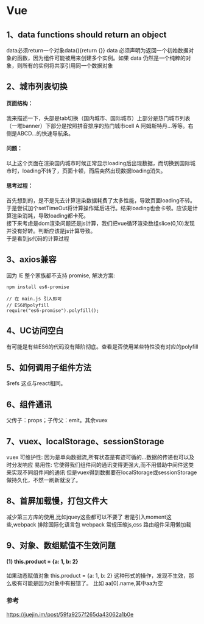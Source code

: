 # Vue

## 1、data functions should return an object
data必须return一个对象data(){return {}}
data 必须声明为返回一个初始数据对象的函数，因为组件可能被用来创建多个实例。如果 data 仍然是一个纯粹的对象，则所有的实例将共享引用同一个数据对象

## 2、城市列表切换
#### 页面结构：
我来描述一下，头部是tab切换（国内城市、国际城市）上部分是热门城市列表（一堆banner）下部分是按照拼音排序的热门城市cell  A 阿姆斯特丹...等等。右侧是ABCD...的快速导航条。
#### 问题：
以上这个页面在渲染国内城市时候正常显示loading后出现数据，而切换到国际城市时，loading不转了，页面卡顿，而后突然出现数据loading消失。
#### 思考过程：
首先想到的，是不是先去计算渲染数据耗费了太多性能，导致页面loading不转。于是尝试加个setTimeOut将计算操作延后进行。结果loading也会卡顿。应该是计算渲染消耗，导致loading都卡死。<br>
接下来考虑是dom渲染问题还是js计算，我们把vue循环渲染数组slice(0,10)发现并没有好转。判断应该是js计算导致。<br>
于是看到js代码的计算过程

## 3、axios兼容
因为 IE 整个家族都不支持 promise, 解决方案:
```
npm install es6-promise

// 在 main.js 引入即可
// ES6的polyfill
require("es6-promise").polyfill();
```

## 4、UC访问空白
有可能是有些ES6的代码没有降阶彻底。查看是否使用某些特性没有对应的polyfill

## 5、如何调用子组件方法
$refs  这点与react相同。

## 6、组件通讯
父传子：props；子传父：emit。其余vuex

## 7、vuex、localStorage、sessionStorage
vuex
可维护性: 因为是单向数据流,所有状态是有迹可循的...数据的传递也可以及时分发响应
易用性: 它使得我们组件间的通讯变得更强大,而不用借助中间件这类来实现不同组件间的通讯
但是vuex得到数据要在localStorage或sessionStorage做持久化，不然一刷新就没了。

## 8、首屏加载慢，打包文件大
减少第三方库的使用,比如jquey这些都可以不要了
若是引入moment这些,webpack 排除国际化语言包
webpack 常规压缩js,css
路由组件采用懒加载

## 9、对象、数组赋值不生效问题
#### (1) this.product = {a: 1, b: 2}
如果动态赋值对象  this.product = {a: 1, b: 2} 这种形式的操作，发现不生效，那么极有可能是因为对象中有报错了。 比如 aa[0].name,其中aa为空


### 参考
https://juejin.im/post/59fa9257f265da43062a1b0e










